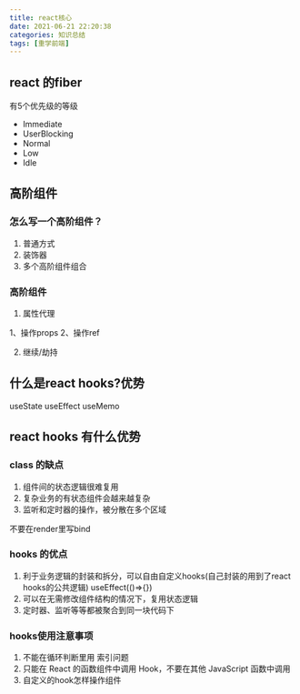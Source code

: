 ```yaml
---
title: react核心
date: 2021-06-21 22:20:38
categories: 知识总结
tags: [重学前端]
---
```

## react 的fiber

有5个优先级的等级

* Immediate
* UserBlocking
* Normal
* Low
* Idle

## 高阶组件

### 怎么写一个高阶组件？

1. 普通方式
2. 装饰器
3. 多个高阶组件组合

### 高阶组件

1. 属性代理

  1、操作props
  2、操作ref

2. 继续/劫持

## 什么是react hooks?优势

useState
useEffect
useMemo

## react hooks 有什么优势

### class 的缺点

1. 组件间的状态逻辑很难复用
2. 复杂业务的有状态组件会越来越复杂
3. 监听和定时器的操作，被分散在多个区域

不要在render里写bind

### hooks 的优点

1. 利于业务逻辑的封装和拆分，可以自由自定义hooks(自己封装的用到了react hooks的公共逻辑)
useEffect(()=>{})
2. 可以在无需修改组件结构的情况下，复用状态逻辑
3. 定时器、监听等等都被聚合到同一块代码下

### hooks使用注意事项

1. 不能在循环判断里用
   索引问题
2. 只能在 React 的函数组件中调⽤ Hook，不要在其他 JavaScript 函数中调⽤
3. 自定义的hook怎样操作组件
